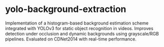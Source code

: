 # yolo-background-extraction
Implementation of a histogram-based background estimation scheme integrated with YOLOv3 for static object recognition in videos. Improves detection under occlusion and dynamic backgrounds using grayscale/RGB pipelines. Evaluated on CDNet2014 with real-time performance.
